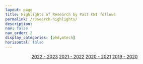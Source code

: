 ```yaml
---
layout: page
title: Highlights of Research by Past CNI fellows
permalink: /research-highlights/
description: 
nav: false
nav_order: 2
display_categories: [phd,mtech]
horizontal: false
---
```



<div style="text-align:center;">
  <a href="/researchhighlights/2021-2022/" class="btn btn-primary btn-lg active" role="button" aria-pressed="true">2022 - 2023</a>
  <a href="/researchhighlights/2021-2022/" class="btn btn-primary btn-lg active" role="button" aria-pressed="true">2021 - 2022</a>
  <a href="/researchhighlights/2020-2021/" class="btn btn-primary btn-lg active" role="button" aria-pressed="true">2020 - 2021</a>
  <a href="/researchhighlights/2019-2020/" class="btn btn-primary btn-lg active" role="button" aria-pressed="true">2019 - 2020</a>
</div>






